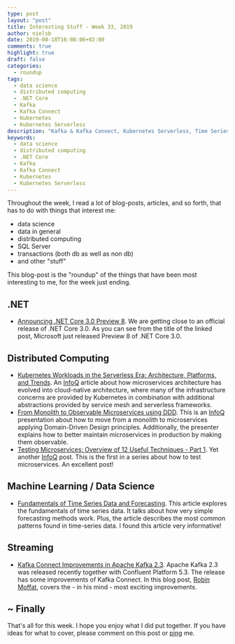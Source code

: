 ```yaml
---
type: post
layout: "post"
title: Interesting Stuff - Week 33, 2019
author: nielsb
date: 2019-08-18T16:08:06+02:00
comments: true
highlight: true
draft: false
categories:
  - roundup
tags:
  - data science
  - distributed computing
  - .NET Core
  - Kafka
  - Kafka Connect
  - Kubernetes
  - Kubernetes Serverless
description: "Kafka & Kafka Connect, Kubernetes Serverless, Time Series data, and other interesting topics."
keywords:
  - data science
  - distributed computing
  - .NET Core
  - Kafka
  - Kafka Connect
  - Kubernetes
  - Kubernetes Serverless   
---
```


Throughout the week, I read a lot of blog-posts, articles, and so forth, that has to do with things that interest me:

* data science
* data in general
* distributed computing
* SQL Server
* transactions (both db as well as non db)
* and other "stuff"

This blog-post is the "roundup" of the things that have been most interesting to me, for the week just ending.

<!--more-->

## .NET

* [Announcing .NET Core 3.0 Preview 8][1]. We are getting close to an official release of .NET Core 3.0. As you can see from the title of the linked post, Microsoft just released Preview 8 of .NET Core 3.0.

## Distributed Computing

* [Kubernetes Workloads in the Serverless Era: Architecture, Platforms, and Trends][2]. An [InfoQ][iq] article about how microservices architecture has evolved into cloud-native architecture, where many of the infrastructure concerns are provided by Kubernetes in combination with additional abstractions provided by service mesh and serverless frameworks. 
* [From Monolith to Observable Microservices using DDD][3]. This is an [InfoQ][iq] presentation about how to move from a monolith to microservices applying Domain-Driven Design principles. Additionally, the presenter explains how to better maintain microservices in production by making them observable.
* [Testing Microservices: Overview of 12 Useful Techniques - Part 1][4]. Yet another [InfoQ][iq] post. This is the first in a series about how to test microservices. An excellent post!

## Machine Learning / Data Science

* [Fundamentals of Time Series Data and Forecasting][5]. This article explores the fundamentals of time series data. It talks about how very simple forecasting methods work. Plus, the article describes the most common patterns found in time-series data. I found this article very informative!

## Streaming

* [Kafka Connect Improvements in Apache Kafka 2.3][6]. Apache Kafka 2.3 was released recently together with Confluent Platform 5.3. The release has some improvements of Kafka Connect. In this blog post, [Robin Moffat][rmoff], covers the - in his mind - most exciting improvements.

## ~ Finally

That's all for this week. I hope you enjoy what I did put together. If you have ideas for what to cover, please comment on this post or [ping][ma] me.

[ma]: mailto:niels.it.berglund@gmail.com
[mp]: https://blog.acolyer.org
[iq]: https://www.infoq.com/
[ew]: http://sqlonice.com/
[re]: http://blog.revolutionanalytics.com
[sqsk]: https://www.sqlskills.com
[mdaveyblog]: https://mdavey.wordpress.com/
[charlblog]: https://charlla.com/

[jovpop]: https://twitter.com/JovanPop_MSFT
[bobw]: https://twitter.com/bobwardms
[revod]: https://twitter.com/revodavid
[lonny]: https://twitter.com/sqL_handLe
[ewtw]: https://twitter.com/sqlOnIce
[buckw]: https://twitter.com/BuckWoodyMSFT
[mattw]: https://twitter.com/matthewwarren
[murba]: https://twitter.com/muratdemirbas
[daveda]: https://twitter.com/davidthecoder
[adcol]: https://twitter.com/adriancolyer
[jesrod]: https://twitter.com/jrdothoughts
[tomaz]: https://twitter.com/tomaz_tsql
[dataart]: https://twitter.com/dataartisans
[luis]: https://twitter.com/luis_de_sousa
[benstop]: https://twitter.com/benstopford
[conflu]: https://twitter.com/confluentinc
[tylert]: https://twitter.com/tyler_treat
[andrewng]: https://twitter.com/AndrewYNg
[lawr]: https://twitter.com/bytezn
[jue]: https://twitter.com/b0rk
[yan]: https://twitter.com/theburningmonk
[danny]: https://twitter.com/g9yuayon
[rmoff]: https://twitter.com/rmoff
[ryansw]: https://twitter.com/ryanswanstrom
[pabloc]: https://twitter.com/pabloc_ds
[mklep]: https://twitter.com/martinkl
[mdavey]: https://twitter.com/matt_davey
[jboner]: https://twitter.com/jboner
[joeduff]: https://twitter.com/funcOfJoe
[charl]: https://twitter.com/charllamprecht
[dbricks]: https://twitter.com/databricks
[adsit]: https://twitter.com/SitnikAdam
[vicky]: https://twitter.com/vickyharp
[dscentral]: https://twitter.com/DataScienceCtrl
[natemc]: https://twitter.com/natemcmaster
[ads]: https://twitter.com/azuredatastudio

[1]: https://devblogs.microsoft.com/dotnet/announcing-net-core-3-0-preview-8/
[2]: https://www.infoq.com/articles/kubernetes-workloads-serverless-era/
[3]: https://www.infoq.com/presentations/monolith-observable-microservices-ddd
[4]: https://www.infoq.com/articles/twelve-testing-techniques-microservices-intro
[5]: https://medium.com/better-programming/fundamentals-of-time-series-data-and-forecasting-15e9490b2618
[6]: https://www.confluent.io/blog/kafka-connect-improvements-in-apache-kafka-2-3

